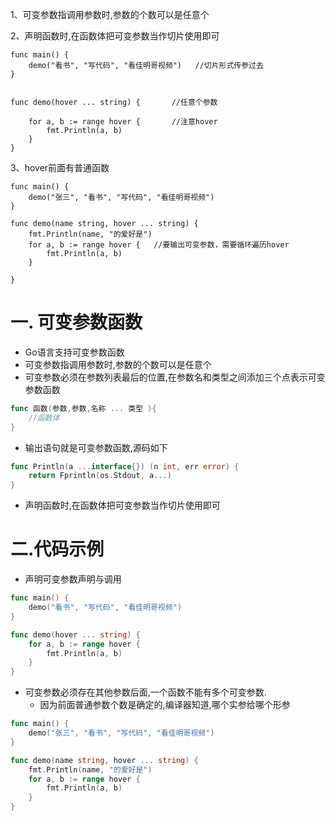 1、可变参数指调用参数时,参数的个数可以是任意个

2、声明函数时,在函数体把可变参数当作切片使用即可

```
func main() {
	demo("看书", "写代码", "看佳明哥视频")	  //切片形式传参过去	
}


func demo(hover ... string) {		//任意个参数

	for a, b := range hover {		//注意hover
		fmt.Println(a, b)
	}
}

```

3、hover前面有普通函数

```
func main() {
	demo("张三", "看书", "写代码", "看佳明哥视频")
}

func demo(name string, hover ... string) {
	fmt.Println(name, "的爱好是")
	for a, b := range hover {	//要输出可变参数，需要循环遍历hover
		fmt.Println(a, b)
	}

}

```







# 一. 可变参数函数

* Go语言支持可变参数函数
* 可变参数指调用参数时,参数的个数可以是任意个
* 可变参数必须在参数列表最后的位置,在参数名和类型之间添加三个点表示可变参数函数
```go
func 函数(参数,参数,名称 ... 类型 ){
	//函数体
}
```
* 输出语句就是可变参数函数,源码如下
```go
func Println(a ...interface{}) (n int, err error) {
	return Fprintln(os.Stdout, a...)
}
```
* 声明函数时,在函数体把可变参数当作切片使用即可

# 二.代码示例
* 声明可变参数声明与调用
```go
func main() {
	demo("看书", "写代码", "看佳明哥视频")
}

func demo(hover ... string) {
	for a, b := range hover {
		fmt.Println(a, b)
	}
}
```
* 可变参数必须存在其他参数后面,一个函数不能有多个可变参数.
  * 因为前面普通参数个数是确定的,编译器知道,哪个实参给哪个形参
```go
func main() {
	demo("张三", "看书", "写代码", "看佳明哥视频")
}

func demo(name string, hover ... string) {
	fmt.Println(name, "的爱好是")
	for a, b := range hover {
		fmt.Println(a, b)
	}
}
```